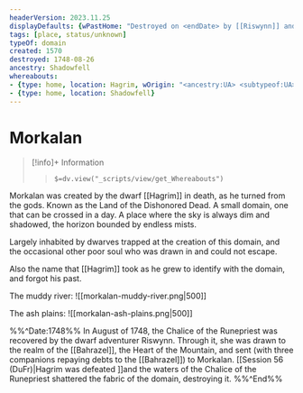 ```yaml
---
headerVersion: 2023.11.25
displayDefaults: {wPastHome: "Destroyed on <endDate> by [[Riswynn]] and companions", wHome: "", dPastHasStart: "", dCurrent: ""}
tags: [place, status/unknown]
typeOf: domain
created: 1570 
destroyed: 1748-08-26
ancestry: Shadowfell
whereabouts: 
- {type: home, location: Hagrim, wOrigin: "<ancestry:UA> <subtypeof:UA> <typeof:UA>, brought into being on <startDate> <origin:Pq>"}
- {type: home, location: Shadowfell}
---
```

# Morkalan
>[!info]+ Information
>> `$=dv.view("_scripts/view/get_Whereabouts")`

Morkalan was created by the dwarf [[Hagrim]] in death, as he turned from the gods. Known as the Land of the Dishonored Dead. A small domain, one that can be crossed in a day. A place where the sky is always dim and shadowed, the horizon bounded by endless mists.

Largely inhabited by dwarves trapped at the creation of this domain, and the occasional other poor soul who was drawn in and could not escape. 

Also the name that [[Hagrim]] took as he grew to identify with the domain, and forgot his past. 

The muddy river:
![[morkalan-muddy-river.png|500]]

The ash plains:
![[morkalan-ash-plains.png|500]]

%%^Date:1748%%
In August of 1748, the Chalice of the Runepriest was recovered by the dwarf adventurer Riswynn. Through it, she was drawn to the realm of the [[Bahrazel]], the Heart of the Mountain, and sent (with three companions repaying debts to the [[Bahrazel]]) to Morkalan. [[Session 56 (DuFr)|Hagrim was defeated ]]and the waters of the Chalice of the Runepriest shattered the fabric of the domain, destroying it. 
%%^End%%
